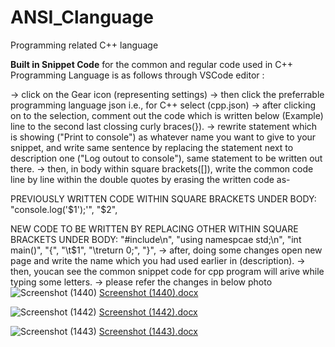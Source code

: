 # ANSI_Clanguage
Programming related C++ language

**Built in Snippet Code** for the common and regular code used in C++ Programming Language is as follows through VSCode editor :

-> click on the Gear icon (representing settings)
-> then click the preferrable programming language json i.e., for C++ select (cpp.json)
-> after clicking on to  the selection, comment out the code which is written below (Example) line to the second last clossing curly braces(}).
-> rewrite statement which is showing ("Print to console") as whatever name you want to give to your snippet, and write same sentence by replacing the statement next to description one ("Log outout to console"), same statement to be written out there.
-> then, in body within square brackets([]), write the common code line by line within the double quotes by erasing the written code as-

PREVIOUSLY WRITTEN CODE WITHIN SQUARE BRACKETS UNDER BODY:
		"console.log('$1');'",
		"$2",

NEW CODE TO BE WRITTEN BY REPLACING OTHER WITHIN SQUARE BRACKETS UNDER BODY:
		"#include<iostream>\n",
		"using namespcae std;\n",
		"int main()",
		"{",
		"\t$1",
		"\treturn 0;",
		"}",
-> after, doing some changes
open new page and write the name which you had used earlier in (description).
-> then, youcan see the common snippet code for cpp program will arive while typing some letters.
-> please refer the changes in below photo
![Screenshot (1440)](https://user-images.githubusercontent.com/100076428/156887756-32477c5f-0b85-44e4-8c40-6f80e4e8a58d.png)
[Screenshot (1440).docx](https://github.com/BenuG-Shanker/ANSI_Clanguage/files/8190838/Screenshot.1440.docx)

![Screenshot (1442)](https://user-images.githubusercontent.com/100076428/156888050-7d451aff-f7f2-4013-8b2e-f64179de6a52.png)
[Screenshot (1442).docx](https://github.com/BenuG-Shanker/ANSI_Clanguage/files/8190838/Screenshot.1442.docx)

![Screenshot (1443)](https://user-images.githubusercontent.com/100076428/156888142-118f48f8-7c2f-4818-8048-1e5f502b5e0c.png)
[Screenshot (1443).docx](https://github.com/BenuG-Shanker/ANSI_Clanguage/files/8190838/Screenshot.1443.docx)
